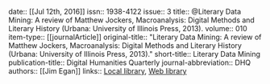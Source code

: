 date:: [[Jul 12th, 2016]]
issn:: 1938-4122
issue:: 3
title:: @Literary Data Mining: A review of Matthew Jockers, Macroanalysis: Digital Methods and Literary History (Urbana: University of Illinois Press, 2013).
volume:: 010
item-type:: [[journalArticle]]
original-title:: "Literary Data Mining: A review of Matthew Jockers, Macroanalysis: Digital Methods and Literary History (Urbana: University of Illinois Press, 2013)."
short-title:: Literary Data Mining
publication-title:: Digital Humanities Quarterly
journal-abbreviation:: DHQ
authors:: [[Jim Egan]]
links:: [Local library](zotero://select/groups/2386895/items/8RDUBUE7), [Web library](https://www.zotero.org/groups/2386895/items/8RDUBUE7)
